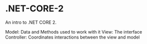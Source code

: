 # .NET-CORE-2
An intro to .NET CORE 2. 

Model: Data and Methods used to work with it
View: The interface
Controller: Coordinates interactions between the view and model